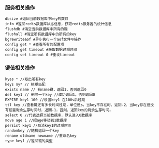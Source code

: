 ### 服务相关操作

    dbsize #返回当前数据库中key的数目
    info #返回redis数据库状态信息，获取redis服务器的统计信息
    flushdb #清空当前数据库中所有的键
    flushall #清空所有数据库中的所有的key
    bgrewriteaof #异步执行一个aof文件写操作
    config get * #查看所有的配置项
    config get timeout #获取数据过期时间
    config set timeout 0 #重设timeout

### 键值相关操作

    kyes * //取出所有key
    keys my* // 模糊匹配
    exists name // 有name键，返回1，否则返回0
    del key1 // 删除一个key //成功返回1，否则返回0
    EXPIRE key1 100 //设置key1 在100s后过期
    ttl key //查看键还有多长时间过期，单位是s，当key不存在时，返回-2，当key存在但没有设置剩余生存时间时，返回-1，否则，返回key的剩余生存时间。
    select 0 //代表选择当前数据库，默认进入0数据库
    move age 1 //把age移动到1数据库
    persist key1 //取消key1的过期时间
    randomkey //随机返回一个key
    rename oldname newname //重命名key
    type key1 //返回键的类型
